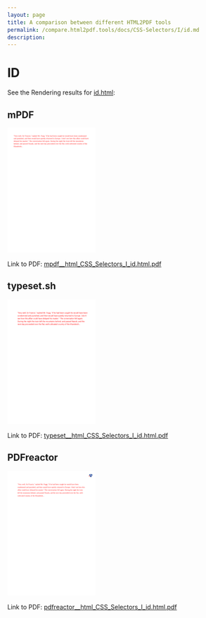 ```yaml
---
layout: page
title: A comparison between different HTML2PDF tools
permalink: /compare.html2pdf.tools/docs/CSS-Selectors/I/id.md
description: 
---
```


# ID

See the Rendering results for [id.html](/html/CSS%20Selectors/I/id.html):

## mPDF
![](mpdf__html_CSS_Selectors_I_id.html.png) 

Link to PDF: [mpdf__html_CSS_Selectors_I_id.html.pdf](mpdf__html_CSS_Selectors_I_id.html.pdf)

## typeset.sh
![](typeset__html_CSS_Selectors_I_id.html.png) 

Link to PDF: [typeset__html_CSS_Selectors_I_id.html.pdf](typeset__html_CSS_Selectors_I_id.html.pdf)

## PDFreactor
![](pdfreactor__html_CSS_Selectors_I_id.html.png) 

Link to PDF: [pdfreactor__html_CSS_Selectors_I_id.html.pdf](pdfreactor__html_CSS_Selectors_I_id.html.pdf)
